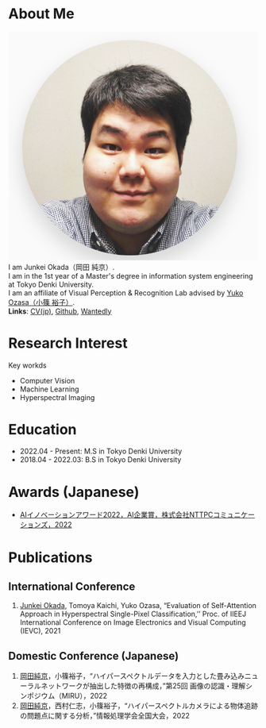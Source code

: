 # About Me
![Octocat](./自画像1.png)
I am Junkei Okada（岡田 純京）.  
I am in the 1st year of a Master's degree in information system engineering at Tokyo Denki University.  
I am an affiliate of Visual Perception & Recognition Lab advised by [Yuko Ozasa（小篠 裕子）](https://researchmap.jp/yuko.ozasa?lang=en).  
**Links**: [CV(jp)](https://drive.google.com/file/d/1vBKuA_-Rul-dKcL9V8l3cK45i3a7BQ1h/view?usp=sharing), [Github](https://github.com/JO0606), 
[Wantedly](https://www.wantedly.com/id/junkei_okada)

# Research Interest
Key workds
- Computer Vision
- Machine Learning
- Hyperspectral Imaging

# Education
- 2022.04 - Present: M.S in Tokyo Denki University
- 2018.04 - 2022.03: B.S in Tokyo Denki University


# Awards (Japanese)
- [AIイノベーションアワード2022，AI企業賞，株式会社NTTPCコミュニケーションズ，2022](https://www.nttpc.co.jp/press/2022/04/202204211500.html)

# Publications
## International Conference
1. <u>Junkei Okada</u>, Tomoya Kaichi, Yuko Ozasa, “Evaluation of Self-Attention Approach in Hyperspectral Single-Pixel Classification,’’ Proc. of IIEEJ International Conference on Image Electronics and Visual Computing (IEVC), 2021

## Domestic Conference (Japanese)
1. <u>岡田純京</u>，小篠裕子，“ハイパースペクトルデータを入力とした畳み込みニューラルネットワークが抽出した特徴の再構成，”第25回 画像の認識・理解シンポジウム（MIRU），2022
1. <u>岡田純京</u>，西村仁志，小篠裕子，“ハイパースペクトルカメラによる物体追跡の問題点に関する分析，”情報処理学会全国大会，2022
